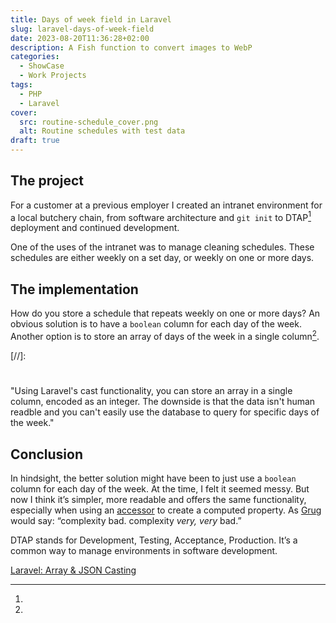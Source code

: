 ```yaml
---
title: Days of week field in Laravel
slug: laravel-days-of-week-field
date: 2023-08-20T11:36:28+02:00
description: A Fish function to convert images to WebP
categories:
  - ShowCase
  - Work Projects
tags:
  - PHP
  - Laravel
cover:
  src: routine-schedule_cover.png
  alt: Routine schedules with test data
draft: true
---
```


## The project

For a customer at a previous employer I created an intranet environment for a local butchery chain,
from software architecture and `git init` to DTAP[^1] deployment and continued development.

One of the uses of the intranet was to manage cleaning schedules. These schedules are either weekly
on a set day, or weekly on one or more days.

## The implementation

How do you store a schedule that repeats weekly on one or more days? An obvious solution is to have
a `boolean` column for each day of the week. Another option is to store an array of days of the week
in a single column[^3].

[//]:
  #
  "Using Laravel's cast functionality, you can store an array in a single column, encoded as an integer. 
  The downside is that the data isn't human readble and you can't easily use the database to query for specific days of the week."

## Conclusion

In hindsight, the better solution might have been to just use a `boolean` column for each day of the
week. At the time, I felt it seemed messy. But now I think it’s simpler, more readable and offers
the same functionality, especially when using an
[accessor](https://laravel.com/docs/10.x/eloquent-mutators#accessors-and-mutators) to create a
computed property. As [Grug](https://grugbrain.dev) would say: “complexity bad. complexity _very,
very_ bad.”

[^1]:

DTAP stands for Development, Testing, Acceptance, Production. It’s a common way to manage
environments in software development.

[^3]:

[Laravel: Array & JSON Casting](https://laravel.com/docs/10.x/eloquent-mutators#array-and-json-casting)
